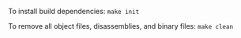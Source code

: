 To install build dependencies:
`make init`

To remove all object files, disassemblies, and binary files:
`make clean`
